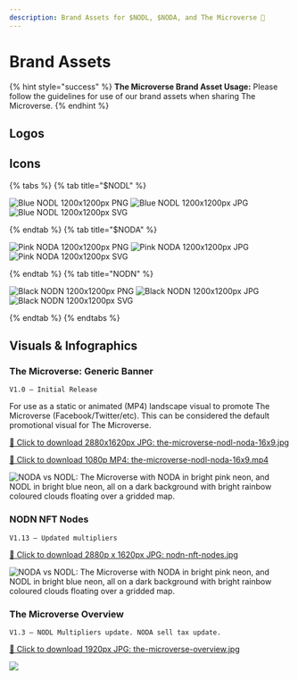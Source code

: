 ```yaml
---
description: Brand Assets for $NODL, $NODA, and The Microverse 🎨
---
```


# Brand Assets

{% hint style="success" %}
**The Microverse Brand Asset Usage:** Please follow the guidelines for use of our brand assets when sharing The Microverse.
{% endhint %}

## Logos

## Icons
{% tabs %} 
{% tab title="$NODL" %}

![Blue NODL 1200x1200px PNG](../.gitbook/assets/nodl-icon.png "Download icon") ![Blue NODL 1200x1200px JPG](../.gitbook/assets/nodl-icon.jpg "Download icon") ![Blue NODL 1200x1200px SVG](../.gitbook/assets/nodl-icon.svg "Download icon")

{% endtab %}
{% tab title="$NODA" %}

![Pink NODA 1200x1200px PNG](../.gitbook/assets/noda-icon.png "Download icon") ![Pink NODA 1200x1200px JPG](../.gitbook/assets/noda-icon.jpg "Download icon") ![Pink NODA 1200x1200px SVG](../.gitbook/assets/noda-icon.svg "Download icon")

{% endtab %}
{% tab title="NODN" %}

![Black NODN 1200x1200px PNG](../.gitbook/assets/nodn-icon.png "Download icon") ![Black NODN 1200x1200px JPG](../.gitbook/assets/nodn-icon.jpg "Download icon") ![Black NODN 1200x1200px SVG](../.gitbook/assets/nodn-icon.svg "Download icon")

{% endtab %}
{% endtabs %}

## Visuals & Infographics

### The Microverse: Generic Banner
```
V1.0 — Initial Release
```

For use as a static or animated (MP4) landscape visual to promote The Microverse (Facebook/Twitter/etc). This can be considered the default promotional visual for The Microverse.

[🔻 Click to download 2880x1620px JPG: the-microverse-nodl-noda-16x9.jpg](https://github.com/Nodinverse/NODLvsNODA/blob/d472bfaf906df81087b762f0987357df34edcc0a/.gitbook/assets/the-microverse-nodl-noda-16x9.jpg?raw=true "Click to download directly")

[🔻 Click to download 1080p MP4: the-microverse-nodl-noda-16x9.mp4](https://github.com/Nodinverse/NODLvsNODA/blob/d472bfaf906df81087b762f0987357df34edcc0a/.gitbook/assets/the-microverse-nodl-noda-16x9.mp4?raw=true "Click to download directly")

![NODA vs NODL: The Microverse with NODA in bright pink neon, and NODL in bright blue neon, all on a dark background with bright rainbow coloured clouds floating over a gridded map.](../.gitbook/assets/the-microverse-nodl-noda-16x9.jpg)

### NODN NFT Nodes
```
V1.13 — Updated multipliers
```

[🔻 Click to download 2880p x 1620px JPG: nodn-nft-nodes.jpg](https://github.com/Nodinverse/NODLvsNODA/blob/f60e50864aca3de5caf312cdec9d84389cfc781d/.gitbook/assets/nodn-nft-nodes.jpg?raw=true "Click to download directly")

![NODA vs NODL: The Microverse with NODA in bright pink neon, and NODL in bright blue neon, all on a dark background with bright rainbow coloured clouds floating over a gridded map.](../.gitbook/assets/nodn-nft-nodes.jpg)

### The Microverse Overview
```
V1.3 — NODL Multipliers update. NODA sell tax update.
```

[🔻 Click to download 1920px JPG: the-microverse-overview.jpg](https://github.com/Nodinverse/NODLvsNODA/blob/f60e50864aca3de5caf312cdec9d84389cfc781d/.gitbook/assets/the-microverse-overview.jpg?raw=true "Click to download directly")

![](../.gitbook/assets/the-microverse-overview.jpg)
